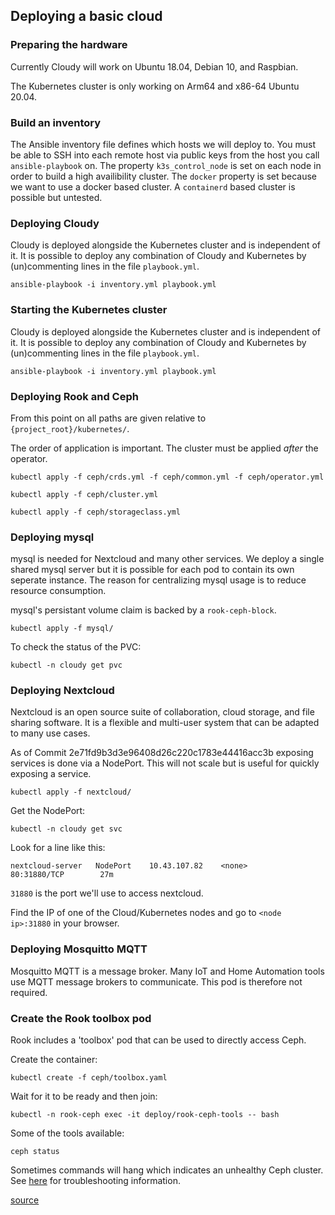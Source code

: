 ## Deploying a basic cloud

### Preparing the hardware

Currently Cloudy will work on Ubuntu 18.04, Debian 10, and Raspbian.

The Kubernetes cluster is only working on Arm64 and x86-64 Ubuntu 20.04.

### Build an inventory

The Ansible inventory file defines which hosts we will deploy to. You must be able to SSH into each remote host via public keys from the host you call `ansible-playbook` on. The property `k3s_control_node` is set on each node in order to build a high availibility cluster. The `docker` property is set because we want to use a docker based cluster. A `containerd` based cluster is possible but untested.

### Deploying Cloudy

Cloudy is deployed alongside the Kubernetes cluster and is independent of it. It is possible to deploy any combination of Cloudy and Kubernetes by (un)commenting lines in the file `playbook.yml`.

`ansible-playbook -i inventory.yml playbook.yml`

### Starting the Kubernetes cluster

Cloudy is deployed alongside the Kubernetes cluster and is independent of it. It is possible to deploy any combination of Cloudy and Kubernetes by (un)commenting lines in the file `playbook.yml`.

`ansible-playbook -i inventory.yml playbook.yml`

### Deploying Rook and Ceph

From this point on all paths are given relative to `{project_root}/kubernetes/`.

The order of application is important. The cluster must be applied *after* the operator.

`kubectl apply -f ceph/crds.yml -f ceph/common.yml -f ceph/operator.yml`

`kubectl apply -f ceph/cluster.yml`

`kubectl apply -f ceph/storageclass.yml`

### Deploying mysql

mysql is needed for Nextcloud and many other services. We deploy a single shared mysql server but it is possible for each pod to contain its own seperate instance. The reason for centralizing mysql usage is to reduce resource consumption.

mysql's persistant volume claim is backed by a `rook-ceph-block`.

`kubectl apply -f mysql/`

To check the status of the PVC:

`kubectl -n cloudy get pvc`

### Deploying Nextcloud

Nextcloud is an open source suite of collaboration, cloud storage, and file sharing software. It is a flexible and multi-user system that can be adapted to many use cases.

As of Commit 2e71fd9b3d3e96408d26c220c1783e44416acc3b exposing services is done via a NodePort. This will not scale but is useful for quickly exposing a service.

`kubectl apply -f nextcloud/`

Get the NodePort:

`kubectl -n cloudy get svc`

Look for a line like this:

`nextcloud-server   NodePort    10.43.107.82    <none>        80:31880/TCP        27m`

`31880` is the port we'll use to access nextcloud.

Find the IP of one of the Cloud/Kubernetes nodes and go to `<node ip>:31880` in your browser.

### Deploying Mosquitto MQTT

Mosquitto MQTT is a message broker. Many IoT and Home Automation tools use MQTT message brokers to communicate. This pod is therefore not required.

### Create the Rook toolbox pod

Rook includes a 'toolbox' pod that can be used to directly access Ceph. 

Create the container:

`kubectl create -f ceph/toolbox.yaml`

Wait for it to be ready and then join:

`kubectl -n rook-ceph exec -it deploy/rook-ceph-tools -- bash`

Some of the tools available:

`ceph status`

Sometimes commands will hang which indicates an unhealthy Ceph cluster. See [here](https://github.com/rook/rook/blob/master/Documentation/ceph-common-issues.md#cluster-failing-to-service-requests) for troubleshooting information.

[source](https://github.com/rook/rook/blob/master/Documentation/ceph-toolbox.md)
